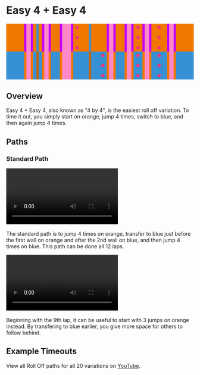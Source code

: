 # Easy 4 + Easy 4

![Easy 4 + Easy 4](../images/variations/easy-4-easy-4.jpg)

## Overview

Easy 4 + Easy 4, also known as "4 by 4", is the easiest roll off variation. To time it out, you simply start on orange, jump 4 times, switch to blue, and then again jump 4 times.

## Paths

### Standard Path

<video controls>
  <source src="../../images/variations/easy-4-easy-4-standard-path.mp4" type="video/mp4">
</video>

The standard path is to jump 4 times on orange, transfer to blue just before the first wall on orange and after the 2nd wall on blue, and then jump 4 times on blue. This path can be done all 12 laps.

<video controls>
  <source src="../../images/variations/easy-4-easy-4-alternate-path.mp4" type="video/mp4">
</video>

Beginning with the 9th lap, it can be useful to start with 3 jumps on orange instead. By transfering to blue earlier, you give more space for others to follow behind.

## Example Timeouts

View all Roll Off paths for all 20 variations on [YouTube](https://www.youtube.com/playlist?list=PLG_QNSp9ZgJLWYSNl4vY26VJCZeOQHO1F).
